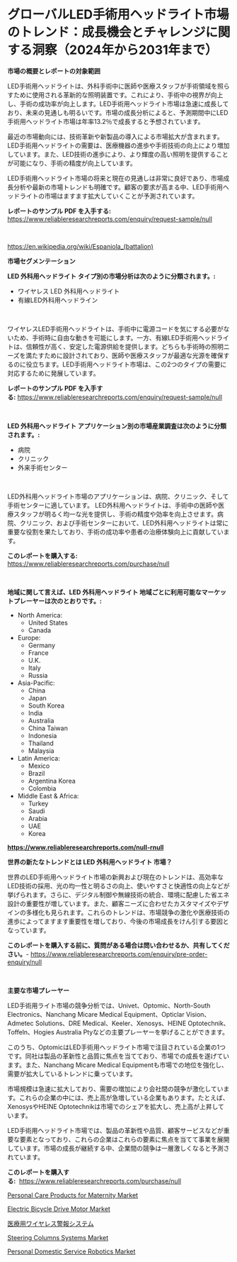 <p><h1>グローバルLED手術用ヘッドライト市場のトレンド：成長機会とチャレンジに関する洞察（2024年から2031年まで）</h1></p><p><strong>市場の概要とレポートの対象範囲</strong></p>
<p><p>LED手術用ヘッドライトは、外科手術中に医師や医療スタッフが手術領域を照らすために使用される革新的な照明装置です。これにより、手術中の視界が向上し、手術の成功率が向上します。LED手術用ヘッドライト市場は急速に成長しており、未来の見通しも明るいです。市場の成長分析によると、予測期間中にLED手術用ヘッドライト市場は年率13.2％で成長すると予想されています。</p><p>最近の市場動向には、技術革新や新製品の導入による市場拡大が含まれます。LED手術用ヘッドライトの需要は、医療機器の進歩や手術技術の向上により増加しています。また、LED技術の進歩により、より輝度の高い照明を提供することが可能になり、手術の精度が向上しています。</p><p>LED手術用ヘッドライト市場の将来と現在の見通しは非常に良好であり、市場成長分析や最新の市場トレンドも明確です。顧客の要求が高まる中、LED手術用ヘッドライトの市場はますます拡大していくことが予測されています。</p></p>
<p><strong>レポートのサンプル PDF を入手する:</strong> <a href="https://www.reliableresearchreports.com/enquiry/request-sample/null">https://www.reliableresearchreports.com/enquiry/request-sample/null</a></p>
<p>&nbsp;</p>
<p><a href="https://en.wikipedia.org/wiki/Espaniola_(battalion)">https://en.wikipedia.org/wiki/Espaniola_(battalion)</a></p>
<p><strong>市場セグメンテーション</strong></p>
<p><strong>LED 外科用ヘッドライト タイプ別の市場分析は次のように分類されます。:</strong></p>
<p><ul><li>ワイヤレス LED 外科用ヘッドライト</li><li>有線LED外科用ヘッドライン</li></ul></p>
<p>&nbsp;</p>
<p><p>ワイヤレスLED手術用ヘッドライトは、手術中に電源コードを気にする必要がないため、手術時に自由な動きを可能にします。一方、有線LED手術用ヘッドライトは、信頼性が高く、安定した電源供給を提供します。どちらも手術時の照明ニーズを満たすために設計されており、医師や医療スタッフが最適な光源を確保するのに役立ちます。LED手術用ヘッドライト市場は、この2つのタイプの需要に対応するために発展しています。</p></p>
<p><strong>レポートのサンプル PDF を入手する:</strong>&nbsp;<a href="https://www.reliableresearchreports.com/enquiry/request-sample/null">https://www.reliableresearchreports.com/enquiry/request-sample/null</a></p>
<p>&nbsp;</p>
<p><strong> LED 外科用ヘッドライト アプリケーション別の市場産業調査は次のように分類されます。:</strong></p>
<p><ul><li>病院</li><li>クリニック</li><li>外来手術センター</li></ul></p>
<p>&nbsp;</p>
<p><p>LED外科用ヘッドライト市場のアプリケーションは、病院、クリニック、そして手術センターに適しています。 LED外科用ヘッドライトは、手術中の医師や医療スタッフが明るく均一な光を提供し、手術の精度や効率を向上させます。病院、クリニック、および手術センターにおいて、LED外科用ヘッドライトは常に重要な役割を果たしており、手術の成功率や患者の治療体験向上に貢献しています。</p></p>
<p><strong>このレポートを購入する:</strong>&nbsp; <a href="https://www.reliableresearchreports.com/purchase/null">https://www.reliableresearchreports.com/purchase/null</a></p>
<p>&nbsp;</p>
<p><strong>地域に関して言えば、LED 外科用ヘッドライト 地域ごとに利用可能なマーケットプレーヤーは次のとおりです。:</strong></p>
<p><ul>
    <li>
        North America:
        <ul>
            <li>United States</li>
            <li>Canada</li>
        </ul>
    </li>
    <li>
        Europe:
        <ul>
            <li>Germany</li>
            <li>France</li>
            <li>U.K.</li>
            <li>Italy</li>
            <li>Russia</li>
        </ul>
    </li>
    <li>
        Asia-Pacific:
        <ul>
            <li>China</li>
            <li>Japan</li>
            <li>South Korea</li>
            <li>India</li>
            <li>Australia</li>
            <li>China Taiwan</li>
            <li>Indonesia</li>
            <li>Thailand</li>
            <li>Malaysia</li>
        </ul>
    </li>
    <li>
        Latin America:
        <ul>
            <li>Mexico</li>
            <li>Brazil</li>
            <li>Argentina Korea</li>
            <li>Colombia</li>
        </ul>
    </li>
    <li>
        Middle East & Africa:
        <ul>
            <li>Turkey</li>
            <li>Saudi</li>
            <li>Arabia</li>
            <li>UAE</li>
            <li>Korea</li>
        </ul>
    </li>
    </ul></p>
<p><strong><a href="https://www.reliableresearchreports.com/null-rnull">https://www.reliableresearchreports.com/null-rnull</a></strong>&nbsp;</p>
<p><strong>世界の新たなトレンドとは LED 外科用ヘッドライト 市場？</strong></p>
<p><p>世界のLED手術用ヘッドライト市場の新興および現在のトレンドは、高効率なLED技術の採用、光の均一性と明るさの向上、使いやすさと快適性の向上などが挙げられます。さらに、デジタル制御や無線技術の統合、環境に配慮した省エネ設計の重要性が増しています。また、顧客ニーズに合わせたカスタマイズやデザインの多様化も見られます。これらのトレンドは、市場競争の激化や医療技術の進歩によってますます重要性を増しており、今後の市場成長をけん引する要因となっています。</p></p>
<p><strong>このレポートを購入する前に、質問がある場合は問い合わせるか、共有してください。</strong>- <a href="https://www.reliableresearchreports.com/enquiry/pre-order-enquiry/null">https://www.reliableresearchreports.com/enquiry/pre-order-enquiry/null</a></p>
<p>&nbsp;</p>
<p><strong>主要な市場プレーヤー</strong></p>
<p><p>LED手術用ライト市場の競争分析では、Univet、Optomic、North-South Electronics、Nanchang Micare Medical Equipment、Opticlar Vision、Admetec Solutions、DRE Medical、Keeler、Xenosys、HEINE Optotechnik、Toffeln、Hogies Australia Ptyなどの主要プレーヤーを挙げることができます。</p><p>このうち、OptomicはLED手術用ヘッドライト市場で注目されている企業の1つです。同社は製品の革新性と品質に焦点を当てており、市場での成長を遂げています。また、Nanchang Micare Medical Equipmentも市場での地位を強化し、需要が拡大しているトレンドに乗っています。</p><p>市場規模は急速に拡大しており、需要の増加により会社間の競争が激化しています。これらの企業の中には、売上高が急増している企業もあります。たとえば、XenosysやHEINE Optotechnikは市場でのシェアを拡大し、売上高が上昇しています。</p><p>LED手術用ヘッドライト市場では、製品の革新性や品質、顧客サービスなどが重要な要素となっており、これらの企業はこれらの要素に焦点を当てて事業を展開しています。市場の成長が継続する中、企業間の競争は一層激しくなると予測されています。</p></p>
<p><strong>このレポートを購入する:</strong>&nbsp;&nbsp;<a href="https://www.reliableresearchreports.com/purchase/null">https://www.reliableresearchreports.com/purchase/null</a></p>
<p><p><a href="https://github.com/rakibtthstu9900/Market-Research-Report-List-1/blob/main/personal-care-products-for-maternity-market.md">Personal Care Products for Maternity Market</a></p><p><a href="https://medium.com/@haangelat16/electric-bicycle-drive-motor-market-global-market-insights-and-sales-trends-2024-to-2031-593a6cb14e1a">Electric Bicycle Drive Motor Market</a></p><p><a href="https://github.com/RandallRunte2023/Market-Research-Report-List-2/blob/main/1115424125403.md">医療用ワイヤレス警報システム</a></p><p><a href="https://medium.com/@go-emi/steering-columns-systems-market-size-growth-and-industry-analysis-by-market-segmentation-and-c3a374c86b15">Steering Columns Systems Market</a></p><p><a href="https://github.com/mgbcqzvq83/Market-Research-Report-List-1/blob/main/personal-domestic-service-robotics-market.md">Personal Domestic Service Robotics Market</a></p></p>